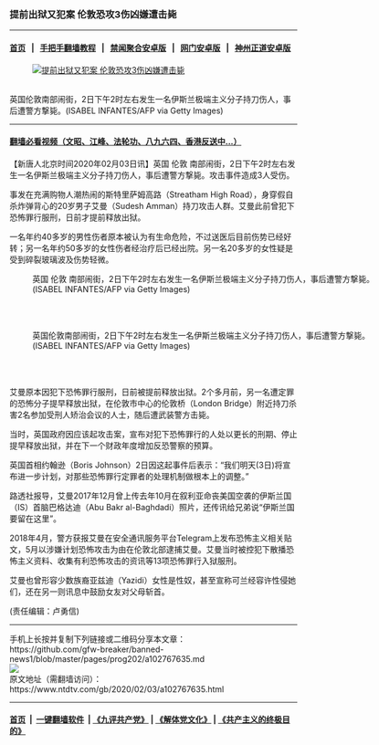 ### 提前出狱又犯案 伦敦恐攻3伤凶嫌遭击毙
------------------------

#### [首页](https://github.com/gfw-breaker/banned-news1/blob/master/README.md) &nbsp;&nbsp;|&nbsp;&nbsp; [手把手翻墙教程](https://github.com/gfw-breaker/guides/wiki) &nbsp;&nbsp;|&nbsp;&nbsp; [禁闻聚合安卓版](https://github.com/gfw-breaker/bn-android) &nbsp;&nbsp;|&nbsp;&nbsp; [网门安卓版](https://github.com/oGate2/oGate) &nbsp;&nbsp;|&nbsp;&nbsp; [神州正道安卓版](https://github.com/SzzdOgate/update) 



<div><div class="featured_image">
 <a href="https://i.ntdtv.com/assets/uploads/2020/02/GettyImages-1198176378.jpg" target="_blank">
  <figure>
   <img alt="提前出狱又犯案 伦敦恐攻3伤凶嫌遭击毙" src="https://i.ntdtv.com/assets/uploads/2020/02/GettyImages-1198176378-800x450.jpg"/>
  </figure><br/>
 </a>
 <span class="caption">
  英国伦敦南部闹街，2日下午2时左右发生一名伊斯兰极端主义分子持刀伤人，事后遭警方撃毙。(ISABEL INFANTES/AFP via Getty Images)
 </span>
</div>
</div><hr/>

#### [翻墙必看视频（文昭、江峰、法轮功、八九六四、香港反送中...）](http://167.172.214.107/home.html)

<div><div class="post_content" itemprop="articleBody">
 <p>
  【新唐人北京时间2020年02月03日讯】英国
  <ok href="https://www.ntdtv.com/gb/伦敦.htm">
   伦敦
  </ok>
  南部闹街，2日下午2时左右发生一名伊斯兰极端主义分子持刀伤人，事后遭警方撃毙。攻击事件造成3人受伤。
 </p>
 <p>
  事发在充满购物人潮热闹的斯特里萨姆高路（Streatham High Road），身穿假自杀炸弹背心的20岁男子艾曼（Sudesh Amman）持刀攻击人群。艾曼此前曾犯下恐怖罪行服刑，日前才提前释放出狱。
 </p>
 <p>
  一名年约40多岁的男性伤者原本被认为有生命危险，不过送医后目前伤势已经好转；另一名年约50多岁的女性伤者经治疗后已经出院。另一名20多岁的女性疑是受到碎裂玻璃波及伤势轻微。
 </p>
 <figure class="wp-caption alignnone" id="attachment_102767655" style="width: 600px">
  <img alt="" class="size-medium wp-image-102767655" src="https://i.ntdtv.com/assets/uploads/2020/02/GettyImages-1198177882-600x400.jpg">
   <br/><figcaption class="wp-caption-text">
    英国
    <ok href="https://www.ntdtv.com/gb/伦敦.htm">
     伦敦
    </ok>
    南部闹街，2日下午2时左右发生一名伊斯兰极端主义分子持刀伤人，事后遭警方撃毙。(ISABEL INFANTES/AFP via Getty Images)
   </figcaption><br/>
  </img>
 </figure><br/>
 <figure class="wp-caption alignnone" id="attachment_102767654" style="width: 600px">
  <img alt="" class="size-medium wp-image-102767654" src="https://i.ntdtv.com/assets/uploads/2020/02/GettyImages-1198177826-600x400.jpg">
   <br/><figcaption class="wp-caption-text">
    英国伦敦南部闹街，2日下午2时左右发生一名伊斯兰极端主义分子持刀伤人，事后遭警方撃毙。(ISABEL INFANTES/AFP via Getty Images)
   </figcaption><br/>
  </img>
 </figure><br/>
 <p>
  艾曼原本因犯下恐怖罪行服刑，日前被提前释放出狱。2个多月前，另一名遭定罪的恐怖分子提早释放出狱，在伦敦市中心的伦敦桥（London Bridge）附近持刀杀害2名参加受刑人矫治会议的人士，随后遭武装警方击毙。
 </p>
 <p>
  当时，英国政府因应该起攻击案，宣布对犯下恐怖罪行的人处以更长的刑期、停止提早释放出狱，并在下一个财政年度增加反恐警察的预算。
 </p>
 <p>
  英国首相约翰逊（Boris Johnson）2日因这起事件后表示：“我们明天(3日)将宣布进一步计划，对那些恐怖罪行定罪者的处理机制做根本上的调整。”
 </p>
 <p>
  路透社报导，艾曼2017年12月曾上传去年10月在叙利亚命丧美国空袭的伊斯兰国（IS）首脑巴格达迪（Abu Bakr al-Baghdadi）照片，还传讯给兄弟说“伊斯兰国要留在这里”。
 </p>
 <p>
  2018年4月，警方获报艾曼在安全通讯服务平台Telegram上发布恐怖主义相关贴文，5月以涉嫌计划恐怖攻击为由在伦敦北部逮捕艾曼。艾曼当时被控犯下散播恐怖主义资料、收集有利恐怖攻击的资讯等13项恐怖罪行入狱服刑。
 </p>
 <p>
  艾曼也曾形容少数族裔亚兹迪（Yazidi）女性是性奴，甚至宣称可兰经容许性侵她们，还在另一则讯息中鼓励女友对父母斩首。
 </p>
 <p>
  (责任编辑：卢勇信)
 </p>
 <div class="single_ad">
 </div>
</div>
</div>
<hr/>
手机上长按并复制下列链接或二维码分享本文章：<br/>
https://github.com/gfw-breaker/banned-news1/blob/master/pages/prog202/a102767635.md <br/>
<a href='https://github.com/gfw-breaker/banned-news1/blob/master/pages/prog202/a102767635.md'><img src='https://github.com/gfw-breaker/banned-news1/blob/master/pages/prog202/a102767635.md.png'/></a> <br/>
原文地址（需翻墙访问）：https://www.ntdtv.com/gb/2020/02/03/a102767635.html


------------------------
#### [首页](https://github.com/gfw-breaker/banned-news1/blob/master/README.md) &nbsp;|&nbsp; [一键翻墙软件](https://github.com/gfw-breaker/nogfw/blob/master/README.md) &nbsp;| [《九评共产党》](https://github.com/gfw-breaker/9ping.md/blob/master/README.md#九评之一评共产党是什么) | [《解体党文化》](https://github.com/gfw-breaker/jtdwh.md/blob/master/README.md) | [《共产主义的终极目的》](https://github.com/gfw-breaker/gczydzjmd.md/blob/master/README.md)


<img src='http://gfw-breaker.win/banned-news/pages/prog202/a102767635.md' width='0px' height='0px'/>